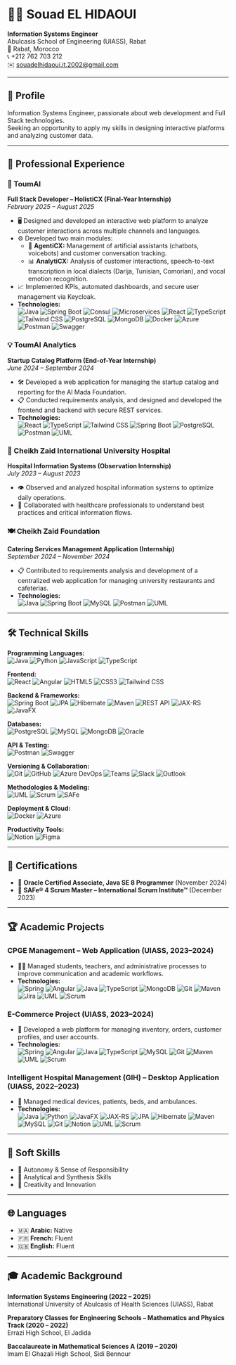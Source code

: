 # 👩‍💻 Souad EL HIDAOUI

**Information Systems Engineer**  
Abulcasis School of Engineering (UIASS), Rabat  
📍 Rabat, Morocco  
📞 +212 762 703 212  
✉️ souadelhidaoui.it.2002@gmail.com  

---

## 👤 Profile

Information Systems Engineer, passionate about web development and Full Stack technologies.  
Seeking an opportunity to apply my skills in designing interactive platforms and analyzing customer data.

---

## 💼 Professional Experience

### 🏢 ToumAI  
**Full Stack Developer – HolistiCX (Final-Year Internship)**  
*February 2025 – August 2025*  
- 🖥️ Designed and developed an interactive web platform to analyze customer interactions across multiple channels and languages.
- ⚙️ Developed two main modules:
  - 🤖 **AgentiCX:** Management of artificial assistants (chatbots, voicebots) and customer conversation tracking.
  - 📊 **AnalytiCX:** Analysis of customer interactions, speech-to-text transcription in local dialects (Darija, Tunisian, Comorian), and vocal emotion recognition.
- 📈 Implemented KPIs, automated dashboards, and secure user management via Keycloak.
- **Technologies:**  
  ![Java](https://img.shields.io/badge/Java-007396?logo=java&logoColor=white) 
  ![Spring Boot](https://img.shields.io/badge/Spring_Boot-6DB33F?logo=springboot&logoColor=white) 
  ![Consul](https://img.shields.io/badge/Consul-623B5A?logo=consul&logoColor=white) 
  ![Microservices](https://img.shields.io/badge/Microservices-4479A1?logo=docker&logoColor=white) 
  ![React](https://img.shields.io/badge/React-20232A?logo=react&logoColor=61DAFB) 
  ![TypeScript](https://img.shields.io/badge/TypeScript-007ACC?logo=typescript&logoColor=white) 
  ![Tailwind CSS](https://img.shields.io/badge/Tailwind_CSS-38B2AC?logo=tailwindcss&logoColor=white) 
  ![PostgreSQL](https://img.shields.io/badge/PostgreSQL-336791?logo=postgresql&logoColor=white) 
  ![MongoDB](https://img.shields.io/badge/MongoDB-47A248?logo=mongodb&logoColor=white) 
  ![Docker](https://img.shields.io/badge/Docker-2496ED?logo=docker&logoColor=white) 
  ![Azure](https://img.shields.io/badge/Azure-0078D4?logo=microsoftazure&logoColor=white) 
  ![Postman](https://img.shields.io/badge/Postman-FF6C37?logo=postman&logoColor=white) 
  ![Swagger](https://img.shields.io/badge/Swagger-85EA2D?logo=swagger&logoColor=black)

### 💡 ToumAI Analytics  
**Startup Catalog Platform (End-of-Year Internship)**  
*June 2024 – September 2024*  
- 🛠️ Developed a web application for managing the startup catalog and reporting for the Al Mada Foundation.
- 📋 Conducted requirements analysis, and designed and developed the frontend and backend with secure REST services.
- **Technologies:**  
  ![React](https://img.shields.io/badge/React-20232A?logo=react&logoColor=61DAFB) 
  ![TypeScript](https://img.shields.io/badge/TypeScript-007ACC?logo=typescript&logoColor=white) 
  ![Tailwind CSS](https://img.shields.io/badge/Tailwind_CSS-38B2AC?logo=tailwindcss&logoColor=white) 
  ![Spring Boot](https://img.shields.io/badge/Spring_Boot-6DB33F?logo=springboot&logoColor=white) 
  ![PostgreSQL](https://img.shields.io/badge/PostgreSQL-336791?logo=postgresql&logoColor=white) 
  ![Postman](https://img.shields.io/badge/Postman-FF6C37?logo=postman&logoColor=white) 
  ![UML](https://img.shields.io/badge/UML-007396?logo=uml&logoColor=white)

### 🏥 Cheikh Zaid International University Hospital  
**Hospital Information Systems (Observation Internship)**  
*July 2023 – August 2023*  
- 👁️ Observed and analyzed hospital information systems to optimize daily operations.
- 🤝 Collaborated with healthcare professionals to understand best practices and critical information flows.

### 🍽️ Cheikh Zaid Foundation  
**Catering Services Management Application (Internship)**  
*September 2024 – November 2024*  
- 📋 Contributed to requirements analysis and development of a centralized web application for managing university restaurants and cafeterias.
- **Technologies:**  
  ![Java](https://img.shields.io/badge/Java-007396?logo=java&logoColor=white) 
  ![Spring Boot](https://img.shields.io/badge/Spring_Boot-6DB33F?logo=springboot&logoColor=white) 
  ![MySQL](https://img.shields.io/badge/MySQL-4479A1?logo=mysql&logoColor=white) 
  ![Postman](https://img.shields.io/badge/Postman-FF6C37?logo=postman&logoColor=white) 
  ![UML](https://img.shields.io/badge/UML-007396?logo=uml&logoColor=white)

---

## 🛠️ Technical Skills

**Programming Languages:**  
![Java](https://img.shields.io/badge/Java-007396?logo=java&logoColor=white) 
![Python](https://img.shields.io/badge/Python-3776AB?logo=python&logoColor=white) 
![JavaScript](https://img.shields.io/badge/JavaScript-F7DF1E?logo=javascript&logoColor=black) 
![TypeScript](https://img.shields.io/badge/TypeScript-007ACC?logo=typescript&logoColor=white)

**Frontend:**  
![React](https://img.shields.io/badge/React-20232A?logo=react&logoColor=61DAFB) 
![Angular](https://img.shields.io/badge/Angular-DD0031?logo=angular&logoColor=white) 
![HTML5](https://img.shields.io/badge/HTML5-E34F26?logo=html5&logoColor=white) 
![CSS3](https://img.shields.io/badge/CSS3-1572B6?logo=css3&logoColor=white) 
![Tailwind CSS](https://img.shields.io/badge/Tailwind_CSS-38B2AC?logo=tailwindcss&logoColor=white)

**Backend & Frameworks:**  
![Spring Boot](https://img.shields.io/badge/Spring_Boot-6DB33F?logo=springboot&logoColor=white) 
![JPA](https://img.shields.io/badge/JPA-007396?logo=hibernate&logoColor=white) 
![Hibernate](https://img.shields.io/badge/Hibernate-59666C?logo=hibernate&logoColor=white) 
![Maven](https://img.shields.io/badge/Maven-C71A36?logo=apachemaven&logoColor=white) 
![REST API](https://img.shields.io/badge/REST-02569B?logo=apachespark&logoColor=white) 
![JAX-RS](https://img.shields.io/badge/JAX--RS-007396?logo=java&logoColor=white) 
![JavaFX](https://img.shields.io/badge/JavaFX-007396?logo=java&logoColor=white)

**Databases:**  
![PostgreSQL](https://img.shields.io/badge/PostgreSQL-336791?logo=postgresql&logoColor=white) 
![MySQL](https://img.shields.io/badge/MySQL-4479A1?logo=mysql&logoColor=white) 
![MongoDB](https://img.shields.io/badge/MongoDB-47A248?logo=mongodb&logoColor=white) 
![Oracle](https://img.shields.io/badge/Oracle-F80000?logo=oracle&logoColor=white)

**API & Testing:**  
![Postman](https://img.shields.io/badge/Postman-FF6C37?logo=postman&logoColor=white) 
![Swagger](https://img.shields.io/badge/Swagger-85EA2D?logo=swagger&logoColor=black)

**Versioning & Collaboration:**  
![Git](https://img.shields.io/badge/Git-F05032?logo=git&logoColor=white) 
![GitHub](https://img.shields.io/badge/GitHub-181717?logo=github&logoColor=white) 
![Azure DevOps](https://img.shields.io/badge/Azure_DevOps-0078D4?logo=azuredevops&logoColor=white) 
![Teams](https://img.shields.io/badge/Microsoft_Teams-6264A7?logo=microsoftteams&logoColor=white) 
![Slack](https://img.shields.io/badge/Slack-4A154B?logo=slack&logoColor=white) 
![Outlook](https://img.shields.io/badge/Outlook-0078D4?logo=microsoftoutlook&logoColor=white)

**Methodologies & Modeling:**  
![UML](https://img.shields.io/badge/UML-007396?logo=uml&logoColor=white) 
![Scrum](https://img.shields.io/badge/Scrum-6DB33F?logo=scrum&logoColor=white) 
![SAFe](https://img.shields.io/badge/SAFe-2E7D32?logo=scrumalliance&logoColor=white)

**Deployment & Cloud:**  
![Docker](https://img.shields.io/badge/Docker-2496ED?logo=docker&logoColor=white) 
![Azure](https://img.shields.io/badge/Azure-0078D4?logo=microsoftazure&logoColor=white)

**Productivity Tools:**  
![Notion](https://img.shields.io/badge/Notion-000000?logo=notion&logoColor=white) 
![Figma](https://img.shields.io/badge/Figma-F24E1E?logo=figma&logoColor=white)

---

## 📜 Certifications

- 🏅 **Oracle Certified Associate, Java SE 8 Programmer** (November 2024)
- 🏅 **SAFe® 4 Scrum Master – International Scrum Institute™** (December 2023)

---

## 🏆 Academic Projects

### CPGE Management – Web Application (UIASS, 2023–2024)
- 👨‍🎓 Managed students, teachers, and administrative processes to improve communication and academic workflows.
- **Technologies:**  
  ![Spring](https://img.shields.io/badge/Spring-6DB33F?logo=spring&logoColor=white) 
  ![Angular](https://img.shields.io/badge/Angular-DD0031?logo=angular&logoColor=white) 
  ![Java](https://img.shields.io/badge/Java-007396?logo=java&logoColor=white) 
  ![TypeScript](https://img.shields.io/badge/TypeScript-007ACC?logo=typescript&logoColor=white) 
  ![MongoDB](https://img.shields.io/badge/MongoDB-47A248?logo=mongodb&logoColor=white) 
  ![Git](https://img.shields.io/badge/Git-F05032?logo=git&logoColor=white) 
  ![Maven](https://img.shields.io/badge/Maven-C71A36?logo=apachemaven&logoColor=white) 
  ![Jira](https://img.shields.io/badge/Jira-0052CC?logo=jira&logoColor=white) 
  ![UML](https://img.shields.io/badge/UML-007396?logo=uml&logoColor=white) 
  ![Scrum](https://img.shields.io/badge/Scrum-6DB33F?logo=scrum&logoColor=white)

### E-Commerce Project (UIASS, 2023–2024)
- 🛒 Developed a web platform for managing inventory, orders, customer profiles, and user accounts.
- **Technologies:**  
  ![Spring](https://img.shields.io/badge/Spring-6DB33F?logo=spring&logoColor=white) 
  ![Angular](https://img.shields.io/badge/Angular-DD0031?logo=angular&logoColor=white) 
  ![Java](https://img.shields.io/badge/Java-007396?logo=java&logoColor=white) 
  ![TypeScript](https://img.shields.io/badge/TypeScript-007ACC?logo=typescript&logoColor=white) 
  ![MySQL](https://img.shields.io/badge/MySQL-4479A1?logo=mysql&logoColor=white) 
  ![Git](https://img.shields.io/badge/Git-F05032?logo=git&logoColor=white) 
  ![Maven](https://img.shields.io/badge/Maven-C71A36?logo=apachemaven&logoColor=white) 
  ![UML](https://img.shields.io/badge/UML-007396?logo=uml&logoColor=white) 
  ![Scrum](https://img.shields.io/badge/Scrum-6DB33F?logo=scrum&logoColor=white)

### Intelligent Hospital Management (GIH) – Desktop Application (UIASS, 2022–2023)
- 🏥 Managed medical devices, patients, beds, and ambulances.
- **Technologies:**  
  ![Java](https://img.shields.io/badge/Java-007396?logo=java&logoColor=white) 
  ![Python](https://img.shields.io/badge/Python-3776AB?logo=python&logoColor=white) 
  ![JavaFX](https://img.shields.io/badge/JavaFX-007396?logo=java&logoColor=white) 
  ![JAX-RS](https://img.shields.io/badge/JAX--RS-007396?logo=java&logoColor=white) 
  ![JPA](https://img.shields.io/badge/JPA-007396?logo=hibernate&logoColor=white) 
  ![Hibernate](https://img.shields.io/badge/Hibernate-59666C?logo=hibernate&logoColor=white) 
  ![Maven](https://img.shields.io/badge/Maven-C71A36?logo=apachemaven&logoColor=white) 
  ![MySQL](https://img.shields.io/badge/MySQL-4479A1?logo=mysql&logoColor=white) 
  ![Git](https://img.shields.io/badge/Git-F05032?logo=git&logoColor=white) 
  ![Notion](https://img.shields.io/badge/Notion-000000?logo=notion&logoColor=white) 
  ![UML](https://img.shields.io/badge/UML-007396?logo=uml&logoColor=white) 
  ![Scrum](https://img.shields.io/badge/Scrum-6DB33F?logo=scrum&logoColor=white)

---

## 🧠 Soft Skills

- 🏁 Autonomy & Sense of Responsibility
- 🧩 Analytical and Synthesis Skills
- 🎨 Creativity and Innovation

---

## 🌐 Languages

- 🇲🇦 **Arabic:** Native
- 🇫🇷 **French:** Fluent
- 🇬🇧 **English:** Fluent

---

## 🎓 Academic Background

**Information Systems Engineering (2022 – 2025)**  
International University of Abulcasis of Health Sciences (UIASS), Rabat

**Preparatory Classes for Engineering Schools – Mathematics and Physics Track (2020 – 2022)**  
Errazi High School, El Jadida

**Baccalaureate in Mathematical Sciences A (2019 – 2020)**  
Imam El Ghazali High School, Sidi Bennour
